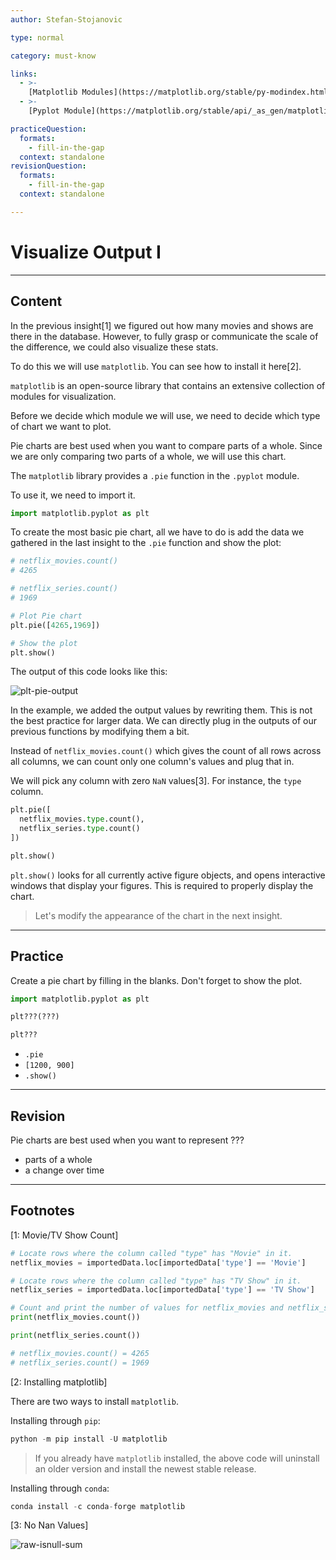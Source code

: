 ```yaml
---
author: Stefan-Stojanovic

type: normal

category: must-know

links:
  - >-
    [Matplotlib Modules](https://matplotlib.org/stable/py-modindex.html){documentation}
  - >-
    [Pyplot Module](https://matplotlib.org/stable/api/_as_gen/matplotlib.pyplot.html#module-matplotlib.pyplot){documentation}

practiceQuestion:
  formats:
    - fill-in-the-gap
  context: standalone
revisionQuestion:
  formats:
    - fill-in-the-gap
  context: standalone

---
```


# Visualize Output I

---
## Content

In the previous insight[1] we figured out how many movies and shows are there in the database. However, to fully grasp or communicate the scale of the difference, we could also visualize these stats.

To do this we will use `matplotlib`. You can see how to install it here[2].

`matplotlib` is an open-source library that contains an extensive collection of modules for visualization. 

Before we decide which module we will use, we need to decide which type of chart we want to plot.

Pie charts are best used when you want to compare parts of a whole. Since we are only comparing two parts of a whole, we will use this chart.


The `matplotlib` library provides a `.pie` function in the `.pyplot` module.

To use it, we need to import it.

```py
import matplotlib.pyplot as plt
```

To create the most basic pie chart, all we have to do is add the data we gathered in the last insight to the `.pie` function and show the plot:

```python
# netflix_movies.count()
# 4265

# netflix_series.count()
# 1969

# Plot Pie chart
plt.pie([4265,1969])

# Show the plot
plt.show()
```

The output of this code looks like this:

![plt-pie-output](https://img.enkipro.com/91fd23fddc318cc690ae4cba72b1c809.png)

In the example, we added the output values by rewriting them. This is not the best practice for larger data. We can directly plug in the outputs of our previous functions by modifying them a bit.

Instead of `netflix_movies.count()` which gives the count of all rows across all columns, we can count only one column's values and plug that in.

We will pick any column with zero `NaN` values[3]. For instance, the `type` column.

```python
plt.pie([
  netflix_movies.type.count(),
  netflix_series.type.count()
])

plt.show()
```

`plt.show()` looks for all currently active figure objects, and opens interactive windows that display your figures. This is required to properly display the chart.

> Let's modify the appearance of the chart in the next insight.

---

## Practice

Create a pie chart by filling in the blanks. Don't forget to show the plot.

```python
import matplotlib.pyplot as plt

plt???(???)

plt???
```

- `.pie`
- `[1200, 900]`
- `.show()`

---

## Revision

Pie charts are best used when you want to represent ???

- parts of a whole
- a change over time

---

## Footnotes

[1: Movie/TV Show Count]

```py
# Locate rows where the column called "type" has "Movie" in it.
netflix_movies = importedData.loc[importedData['type'] == 'Movie']

# Locate rows where the column called "type" has "TV Show" in it.
netflix_series = importedData.loc[importedData['type'] == 'TV Show']

# Count and print the number of values for netflix_movies and netflix_series 
print(netflix_movies.count())

print(netflix_series.count())

# netflix_movies.count() = 4265
# netflix_series.count() = 1969
```

[2: Installing matplotlib]

There are two ways to install `matplotlib`.

Installing through `pip`:
```python
python -m pip install -U matplotlib
```

> If you already have `matplotlib` installed, the above code will uninstall an older version and install the newest stable release.

Installing through `conda`:

```python
conda install -c conda-forge matplotlib
```

[3: No Nan Values]

![raw-isnull-sum](https://img.enkipro.com/629e4a33e5c98d860011a442d3bba282.png)
